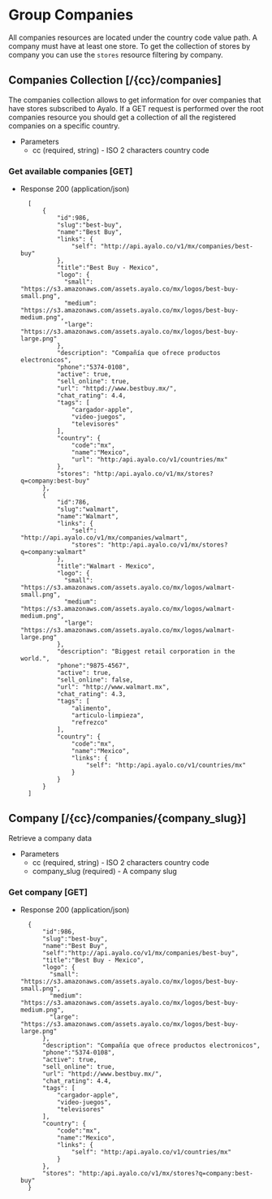 
# Group Companies

All companies resources are located under the country code value path.
A company must have at least one store. To get the collection of stores by company you can use the `stores` resource filtering by company.

## Companies Collection [/{cc}/companies]
The companies collection allows to get information for over companies that have stores subscribed to Ayalo. If a GET request is performed over the root companies resource you should get a collection of all the registered companies on a specific country.

+ Parameters
    + cc (required, string) - ISO 2 characters country code

### Get available companies [GET]

+ Response 200 (application/json)

        [
            {
                "id":986,
                "slug":"best-buy",
                "name":"Best Buy",
                "links": {
                    "self": "http://api.ayalo.co/v1/mx/companies/best-buy"
                },
                "title":"Best Buy - Mexico",
                "logo": {
                  "small": "https://s3.amazonaws.com/assets.ayalo.co/mx/logos/best-buy-small.png",
                  "medium": "https://s3.amazonaws.com/assets.ayalo.co/mx/logos/best-buy-medium.png",
                  "large": "https://s3.amazonaws.com/assets.ayalo.co/mx/logos/best-buy-large.png"
                },
                "description": "Compañía que ofrece productos electronicos",
                "phone":"5374-0108",
                "active": true,
                "sell_online": true,
                "url": "httpd://www.bestbuy.mx/",
                "chat_rating": 4.4,
                "tags": [
                    "cargador-apple",
                    "video-juegos",
                    "televisores"
                ],
                "country": {
                    "code":"mx",
                    "name":"Mexico",
                    "url": "http:/api.ayalo.co/v1/countries/mx"
                },
                "stores": "http:/api.ayalo.co/v1/mx/stores?q=company:best-buy"
            },
            {
                "id":786,
                "slug":"walmart",
                "name":"Walmart",
                "links": {
                    "self": "http://api.ayalo.co/v1/mx/companies/walmart",
                    "stores": "http:/api.ayalo.co/v1/mx/stores?q=company:walmart"
                },
                "title":"Walmart - Mexico",
                "logo": {
                  "small": "https://s3.amazonaws.com/assets.ayalo.co/mx/logos/walmart-small.png",
                  "medium": "https://s3.amazonaws.com/assets.ayalo.co/mx/logos/walmart-medium.png",
                  "large": "https://s3.amazonaws.com/assets.ayalo.co/mx/logos/walmart-large.png"
                },
                "description": "Biggest retail corporation in the world.",
                "phone":"9875-4567",
                "active": true,
                "sell_online": false,
                "url": "http://www.walmart.mx",
                "chat_rating": 4.3,
                "tags": [
                    "alimento",
                    "articulo-limpieza",
                    "refrezco"
                ],
                "country": {
                    "code":"mx",
                    "name":"Mexico",
                    "links": {
                        "self": "http:/api.ayalo.co/v1/countries/mx"
                    }
                }
            }
        ]

## Company [/{cc}/companies/{company_slug}]
Retrieve a company data

+ Parameters
    + cc (required, string) - ISO 2 characters country code
    + company_slug (required) - A company slug

### Get company [GET]

+ Response 200 (application/json)

        {
            "id":986,
            "slug":"best-buy",
            "name":"Best Buy",
            "self":"http://api.ayalo.co/v1/mx/companies/best-buy",
            "title":"Best Buy - Mexico",
            "logo": {
              "small": "https://s3.amazonaws.com/assets.ayalo.co/mx/logos/best-buy-small.png",
              "medium": "https://s3.amazonaws.com/assets.ayalo.co/mx/logos/best-buy-medium.png",
              "large": "https://s3.amazonaws.com/assets.ayalo.co/mx/logos/best-buy-large.png"
            },
            "description": "Compañía que ofrece productos electronicos",
            "phone":"5374-0108",
            "active": true,
            "sell_online": true,
            "url": "httpd://www.bestbuy.mx/",
            "chat_rating": 4.4,
            "tags": [
                "cargador-apple",
                "video-juegos",
                "televisores"
            ],
            "country": {
                "code":"mx",
                "name":"Mexico",
                "links": {
                    "self": "http:/api.ayalo.co/v1/countries/mx"
                }
            },
            "stores": "http:/api.ayalo.co/v1/mx/stores?q=company:best-buy"
        }
